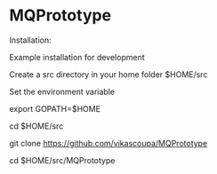 # MQPrototype
Installation:

Example installation for development

Create a src directory in your home folder $HOME/src

Set the environment variable

export GOPATH=$HOME

cd $HOME/src

git clone https://github.com/vikascoupa/MQPrototype

cd $HOME/src/MQPrototype
